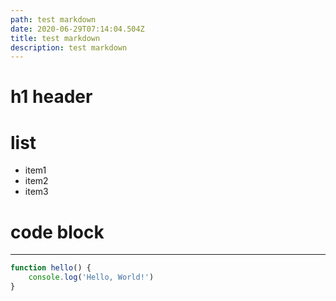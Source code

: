```yaml
---
path: test markdown
date: 2020-06-29T07:14:04.504Z
title: test markdown
description: test markdown
---
```

# h1 header

# list

- item1
- item2
- item3

# code block

---

```js
function hello() {
    console.log('Hello, World!')
}
```
